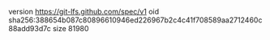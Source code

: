 version https://git-lfs.github.com/spec/v1
oid sha256:388654b087c80896610946ed226967b2c4c41f708589aa2712460c88add93d7c
size 81980
